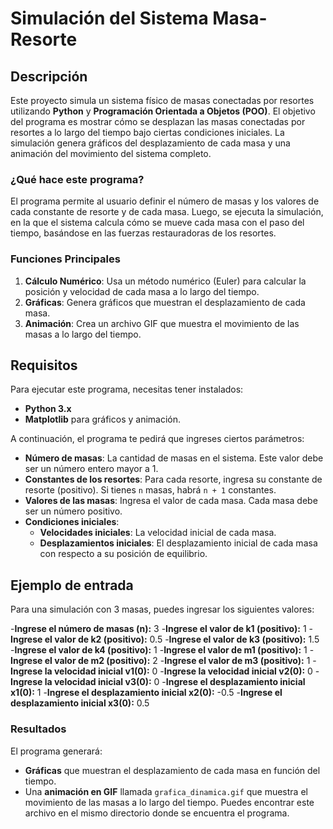 
# Simulación del Sistema Masa-Resorte

## Descripción
Este proyecto simula un sistema físico de masas conectadas por resortes utilizando **Python** y **Programación Orientada a Objetos (POO)**. El objetivo del programa es mostrar cómo se desplazan las masas conectadas por resortes a lo largo del tiempo bajo ciertas condiciones iniciales. La simulación genera gráficos del desplazamiento de cada masa y una animación del movimiento del sistema completo.

### ¿Qué hace este programa?
El programa permite al usuario definir el número de masas y los valores de cada constante de resorte y de cada masa. Luego, se ejecuta la simulación, en la que el sistema calcula cómo se mueve cada masa con el paso del tiempo, basándose en las fuerzas restauradoras de los resortes. 

### Funciones Principales
1. **Cálculo Numérico**: Usa un método numérico (Euler) para calcular la posición y velocidad de cada masa a lo largo del tiempo.
2. **Gráficas**: Genera gráficos que muestran el desplazamiento de cada masa.
3. **Animación**: Crea un archivo GIF que muestra el movimiento de las masas a lo largo del tiempo.

## Requisitos
Para ejecutar este programa, necesitas tener instalados:
- **Python 3.x**
- **Matplotlib** para gráficos y animación.

A continuación, el programa te pedirá que ingreses ciertos parámetros:

- **Número de masas**: La cantidad de masas en el sistema. Este valor debe ser un número entero mayor a 1.
- **Constantes de los resortes**: Para cada resorte, ingresa su constante de resorte (positivo). Si tienes `n` masas, habrá `n + 1` constantes.
- **Valores de las masas**: Ingresa el valor de cada masa. Cada masa debe ser un número positivo.
- **Condiciones iniciales**:
  - **Velocidades iniciales**: La velocidad inicial de cada masa.
  - **Desplazamientos iniciales**: El desplazamiento inicial de cada masa con respecto a su posición de equilibrio.

## Ejemplo de entrada
Para una simulación con 3 masas, puedes ingresar los siguientes valores:

-**Ingrese el número de masas (n):** 3
-**Ingrese el valor de k1 (positivo):** 1
-**Ingrese el valor de k2 (positivo):** 0.5
-**Ingrese el valor de k3 (positivo):** 1.5
-**Ingrese el valor de k4 (positivo):** 1
-**Ingrese el valor de m1 (positivo):** 1
-**Ingrese el valor de m2 (positivo):** 2
-**Ingrese el valor de m3 (positivo):** 1
-**Ingrese la velocidad inicial v1(0):** 0
-**Ingrese la velocidad inicial v2(0):** 0
-**Ingrese la velocidad inicial v3(0):** 0
-**Ingrese el desplazamiento inicial x1(0):** 1
-**Ingrese el desplazamiento inicial x2(0):** -0.5
-**Ingrese el desplazamiento inicial x3(0):** 0.5

### Resultados
El programa generará:

- **Gráficas** que muestran el desplazamiento de cada masa en función del tiempo.
- Una **animación en GIF** llamada `grafica_dinamica.gif` que muestra el movimiento de las masas a lo largo del tiempo. Puedes encontrar este archivo en el mismo directorio donde se encuentra el programa.






